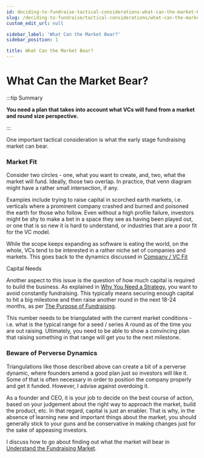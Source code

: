 ```yaml
---
id: deciding-to-fundraise-tactical-considerations-what-can-the-market-bear
slug: /deciding-to-fundraise/tactical-considerations/what-can-the-market-bear
custom_edit_url: null

sidebar_label: 'What Can the Market Bear?'
sidebar_position: 1

title: What Can the Market Bear?
---
```


# What Can the Market Bear?

:::tip Summary

**You need a plan that takes into account what VCs will fund from a market and round size perspective.**

:::

One important tactical consideration is what the early stage fundraising market can bear. 

### Market Fit

Consider two circles - one, what you want to create, and, two, what the market will fund. Ideally, those two overlap. In practice, that venn diagram might have a rather small intersection, if any.

Examples include trying to raise capital in scorched earth markets, i.e. verticals where a prominent company crashed and burned and poisoned the earth for those who follow. Even without a high profile failure, investors might be shy to make a bet in a space they see as having been played out, or one that is so new it is hard to understand, or industries that are a poor fit for the VC model.

While the scope keeps expanding as software is eating the world, on the whole, VCs tend to be interested in a rather niche set of companies and markets. This goes back to the dynamics discussed in [Company / VC Fit](/deciding-to-fundraise/company-vc-fit)

Capital Needs

Another aspect to this issue is the question of how much capital is required to build the business. As explained in [Why You Need a Strategy](/deciding-to-fundraise/why-you-need-a-strategy), you want to avoid constantly fundraising. This typically means securing enough capital to hit a big milestone and then raise another round in the next 18-24 months, as per [The Purpose of Fundraising](/deciding-to-fundraise/the-purpose-of-fundraising). 

This number needs to be triangulated with the current market conditions - i.e. what is the typical range for a seed / series A round as of the time you are out raising. Ultimately, you need to be able to show a convincing plan that raising something in that range will get you to the next milestone. 

### Beware of Perverse Dynamics

Triangulations like those described above can create a bit of a perverse dynamic, where founders amend a good plan just so investors will like it. Some of that is often necessary in order to position the company properly and get it funded. However, I advise against overdoing it. 

As a founder and CEO, it is your job to decide on the best course of action, based on your judgement about the right way to approach the market, build the product, etc. In that regard, capital is just an enabler. That is why, in the absence of learning new and important things about the market, you should generally stick to your guns and be conservative in making changes just for the sake of appeasing investors.

I discuss how to go about finding out what the market will bear in [Understand the Fundraising Market](/phase-i-preparation/understand-the-fundraising-market).